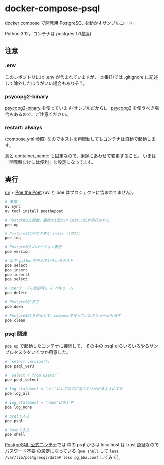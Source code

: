 # docker-compose-psql

docker compose で開発用 PostgreSQL を動かすサンプルコード。

Python 3.12。コンテナは postgres:17([参照](https://hub.docker.com/_/postgres))

## 注意

### .env

このレポジトリには .env が含まれていますが、
本番(?)では .gitignore に記述して除外したほうがいい場合もありそう。

### psycopg2-binary

[psycopg2-binary](https://pypi.org/project/psycopg2-binary/) を使っています(サンプルだから)。
[psycopg2](https://pypi.org/project/psycopg2/)
を使うべき場合もあるので、ご注意ください。

### restart: always

(compose.yml 参照)
なのでホストを再起動してもコンテナは自動で起動します。

あと container_name: も固定なので、用途にあわせて変更すること。
いまは「開発時むけには便利」な設定になってます。

## 実行

[uv](https://docs.astral.sh/uv/getting-started/installation/) +
[Poe the Poet](https://poethepoet.natn.io/index.html)
(uv と poe はプロジェクトに含まれてません)。

```sh
# 準備
uv sync
uv tool install poethepoet

# PostgreSQL起動。最初の1回だけ init.sqlが実行される
poe up

# PostgreSQLのログ表示 (tail -f的に)
poe log

# PostgreSQLのバージョン表示
poe version

# 以下 pythonを呼んでいろいろテスト
poe select
poe insert
poe insert3
poe select

# userテーブル全部消し & バキューム
poe delete

# PostgreSQL終了
poe down

# PostgreSQLを停止して、composeで使っていたボリュームも消す
poe clean
```

### psql 関連

`poe up` で起動したコンテナに接続して、
その中の psql からいろいろやるサンプルタスクをいくつか用意した。

```sh
# `select version();`
poe psql_ver3

# `select * from users;`
poe psql_select

# log_statement = 'all'にしてログに全クエリが出るようにする
poe log_all

# log_statement = 'none'にもどす
poe log_none

# psqlで入る
poe psql

# bashで入る
poe shell
```

[PostgreSQL 公式コンテナ](https://hub.docker.com/_/postgres)では
中の psql からは localhost は trust 認証なのでパスワード不要
の設定になっている
(`poe shell` して `less /var/lib/postgresql/data# less pg_hba.conf` してみて)。
